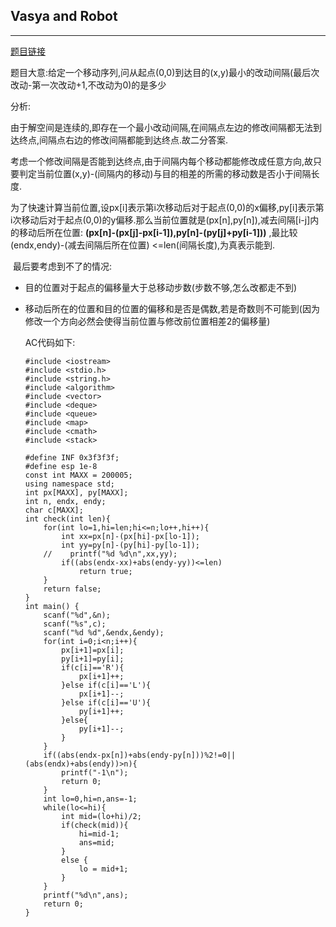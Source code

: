 ## Vasya and Robot

---

[题目链接](http://codeforces.com/contest/1073/problem/C)

题目大意:给定一个移动序列,问从起点(0,0)到达目的(x,y)最小的改动间隔(最后次改动-第一次改动+1,不改动为0)的是多少

分析:

​	由于解空间是连续的,即存在一个最小改动间隔,在间隔点左边的修改间隔都无法到达终点,间隔点右边的修改间隔都能到达终点.故二分答案.

​	考虑一个修改间隔是否能到达终点,由于间隔内每个移动都能修改成任意方向,故只要判定当前位置(x,y)-(间隔内的移动)与目的相差的所需的移动数是否小于间隔长度.

​	为了快速计算当前位置,设px[i]表示第i次移动后对于起点(0,0)的x偏移,py[i]表示第i次移动后对于起点(0,0)的y偏移.那么当前位置就是(px[n],py[n]),减去间隔[i-j]内的移动后所在位置: **(px[n]-(px[j]-px[i-1]),py[n]-(py[j]+py[i-1]))** ,最比较(endx,endy)-(减去间隔后所在位置) <=len(间隔长度),为真表示能到.

​	最后要考虑到不了的情况:

 * 目的位置对于起点的偏移量大于总移动步数(步数不够,怎么改都走不到)

 * 移动后所在的位置和目的位置的偏移和是否是偶数,若是奇数则不可能到(因为修改一个方向必然会使得当前位置与修改前位置相差2的偏移量)	

   AC代码如下:

   ```
   #include <iostream>
   #include <stdio.h>
   #include <string.h>
   #include <algorithm>
   #include <vector>
   #include <deque>
   #include <queue>
   #include <map>
   #include <cmath>
   #include <stack>
   
   #define INF 0x3f3f3f;
   #define esp 1e-8
   const int MAXX = 200005;
   using namespace std;
   int px[MAXX], py[MAXX];
   int n, endx, endy;
   char c[MAXX];
   int check(int len){
       for(int lo=1,hi=len;hi<=n;lo++,hi++){
           int xx=px[n]-(px[hi]-px[lo-1]);
           int yy=py[n]-(py[hi]-py[lo-1]);
       //    printf("%d %d\n",xx,yy);
           if((abs(endx-xx)+abs(endy-yy))<=len)
               return true;
       }
       return false;
   }
   int main() {
       scanf("%d",&n);
       scanf("%s",c);
       scanf("%d %d",&endx,&endy);
       for(int i=0;i<n;i++){
           px[i+1]=px[i];
           py[i+1]=py[i];
           if(c[i]=='R'){
               px[i+1]++;
           }else if(c[i]=='L'){
               px[i+1]--;
           }else if(c[i]=='U'){
               py[i+1]++;
           }else{
               py[i+1]--;
           }
       }
       if((abs(endx-px[n])+abs(endy-py[n]))%2!=0||(abs(endx)+abs(endy))>n){
           printf("-1\n");
           return 0;
       }
       int lo=0,hi=n,ans=-1;
       while(lo<=hi){
           int mid=(lo+hi)/2;
           if(check(mid)){
               hi=mid-1;
               ans=mid;
           }
           else {
               lo = mid+1;
           }
       }
       printf("%d\n",ans);
       return 0;
   }
   ```


